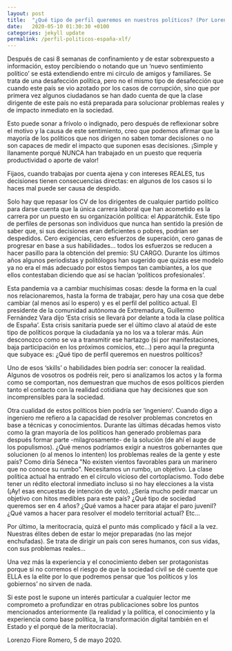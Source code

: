 ```yaml
---
layout: post
title:  "¿Qué tipo de perfil queremos en nuestros políticos? (Por Lorenzo Fiore)"
date:   2020-05-10 01:30:30 +0100
categories: jekyll update
permalink: /perfil-politicos-españa-xlf/
---
```


Después de casi 8 semanas de confinamiento y de estar sobrexpuesto a información, estoy percibiendo o notando que un ‘nuevo sentimiento político’ se está extendiendo entre mi círculo de amigos y familiares. Se trata de una desafección política, pero no el mismo tipo de desafección que cuando este país se vio azotado por los casos de corrupción, sino que por primera vez algunos ciudadanos se han dado cuenta de que la clase dirigente de este país no está preparada para solucionar problemas reales y de impacto inmediato en la sociedad.

Esto puede sonar a frívolo o indignado, pero después de reflexionar sobre el motivo y la causa de este sentimiento, creo que podemos afirmar que la mayoría de los políticos que nos dirigen no saben tomar decisiones o no son capaces de medir el impacto que suponen esas decisiones. ¡Simple y llanamente porqué NUNCA han trabajado en un puesto que requería productividad o aporte de valor!

Fijaos, cuando trabajas por cuenta ajena y con intereses REALES, tus decisiones tienen consecuencias directas: en algunos de los casos si lo haces mal puede ser causa de despido.

Solo hay que repasar los CV de los dirigentes de cualquier partido político para darse cuenta que la única carrera laboral que han acometido es la carrera por un puesto en su organización política: el Apparátchik. Este tipo de perfiles de personas son individuos que nunca han sentido la presión de saber que, si sus decisiones eran deficientes o pobres, podrían ser despedidos. Cero exigencias, cero esfuerzos de superación, cero ganas de progresar en base a sus habilidades… todos los esfuerzos se reducen a hacer pasillo para la obtención del premio: SU CARGO.
Durante los últimos años algunos periodistas y politólogos han sugerido que quizás ese modelo ya no era el más adecuado por estos tiempos tan cambiantes, a los que ellos contestaban diciendo que así se hacían ‘políticos profesionales’.

Esta pandemia va a cambiar muchísimas cosas: desde la forma en la cual nos relacionaremos, hasta la forma de trabajar, pero hay una cosa que debe cambiar (al menos así lo espero) y es el perfil del político actual. El presidente de la comunidad autónoma de Extremadura, Guillermo Fernández Vara dijo ‘Esta crisis se llevará por delante a toda la clase política de España’. Esta crisis sanitaria puede ser el último clavo al ataúd de este tipo de políticos porque la ciudadanía ya no los va a tolerar más. Aún desconozco como se va a transmitir ese hartazgo (si por manifestaciones, baja participación en los próximos comicios, etc…) pero aquí la pregunta que subyace es: ¿Qué tipo de perfil queremos en nuestros políticos?

Uno de esos ‘skills’ o habilidades bien podría ser: conocer la realidad. Algunos de vosotros os podréis reír, pero si analizamos los actos y la forma como se comportan, nos demuestran que muchos de esos políticos pierden tanto el contacto con la realidad cotidiana que hay decisiones que son incomprensibles para la sociedad.

Otra cualidad de estos políticos bien podría ser ‘ingeniero’. Cuando digo a ingeniero me refiero a la capacidad de resolver problemas concretos en base a técnicas y conocimientos. Durante las últimas décadas hemos visto como la gran mayoría de los políticos han generado problemas para después formar parte -milagrosamente- de la solución (de ahí el auge de los populismos). ¿Qué menos podríamos exigir a nuestros gobernantes que solucionen (o al menos lo intenten) los problemas reales de la gente y este país? Como diría Séneca "No existen vientos favorables para un marinero que no conoce su rumbo". Necesitamos un rumbo, un objetivo. La clase política actual ha entrado en el círculo vicioso del cortoplacismo. Todo debe tener un rédito electoral inmediato incluso si no hay elecciones a la vista (¡Ay! esas encuestas de intención de voto). ¿Sería mucho pedir marcar un objetivo con hitos medibles para este país? ¿Qué tipo de sociedad queremos ser en 4 años? ¿Qué vamos a hacer para atajar el paro juvenil? ¿Qué vamos a hacer para resolver el modelo territorial actual? Etc…

Por último, la meritocracia, quizá el punto más complicado y fácil a la vez. Nuestras élites deben de estar lo mejor preparadas (no las mejor enchufadas). Se trata de dirigir un país con seres humanos, con sus vidas, con sus problemas reales…

Una vez más la experiencia y el conocimiento deben ser protagonistas porque si no corremos el riesgo de que la sociedad civil se dé cuente que ELLA es la elite por lo que podremos pensar que ‘los políticos y los gobiernos’ no sirven de nada.

Si este post le supone un interés particular a cualquier lector me comprometo a profundizar en otras publicaciones sobre los puntos mencionados anteriormente (la realidad y la política, el conocimiento y la experiencia como base política, la transformación digital también en el Estado y el porqué de la meritocracia).



Lorenzo Fiore Romero, 5 de mayo 2020.
